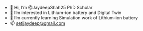 - 👋 Hi, I’m @JaydeepShah25 PhD Scholar
- 👀 I’m interested in Lithium-ion battery and Digital Twin
- 🌱 I’m currently learning Simulation work of Lithium-ion battery 
- 📫 setijaydeep@gmail.com


<!---
JaydeepShah25/JaydeepShah25 is a ✨ special ✨ repository because its `README.md` (this file) appears on your GitHub profile.
You can click the Preview link to take a look at your changes.
--->
